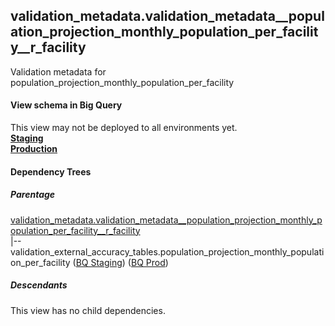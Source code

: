 ## validation_metadata.validation_metadata__population_projection_monthly_population_per_facility__r_facility
Validation metadata for population_projection_monthly_population_per_facility

#### View schema in Big Query
This view may not be deployed to all environments yet.<br/>
[**Staging**](https://console.cloud.google.com/bigquery?pli=1&p=recidiviz-staging&page=table&project=recidiviz-staging&d=validation_metadata&t=validation_metadata__population_projection_monthly_population_per_facility__r_facility)
<br/>
[**Production**](https://console.cloud.google.com/bigquery?pli=1&p=recidiviz-123&page=table&project=recidiviz-123&d=validation_metadata&t=validation_metadata__population_projection_monthly_population_per_facility__r_facility)
<br/>

#### Dependency Trees

##### Parentage
[validation_metadata.validation_metadata\__population_projection_monthly_population_per_facility\__r_facility](../validation_metadata/validation_metadata__population_projection_monthly_population_per_facility__r_facility.md) <br/>
|--validation_external_accuracy_tables.population_projection_monthly_population_per_facility ([BQ Staging](https://console.cloud.google.com/bigquery?pli=1&p=recidiviz-staging&page=table&project=recidiviz-staging&d=validation_external_accuracy_tables&t=population_projection_monthly_population_per_facility)) ([BQ Prod](https://console.cloud.google.com/bigquery?pli=1&p=recidiviz-123&page=table&project=recidiviz-123&d=validation_external_accuracy_tables&t=population_projection_monthly_population_per_facility)) <br/>


##### Descendants
This view has no child dependencies.
